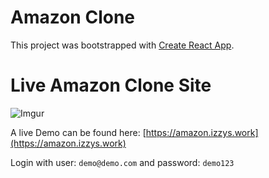 # Amazon Clone

This project was bootstrapped with [Create React App](https://github.com/facebook/create-react-app).

# Live Amazon Clone Site

![Imgur](https://i.imgur.com/izb71n4.png)

A live Demo can be found here: [https://amazon.izzys.work](https://amazon.izzys.work)

Login with user: `demo@demo.com` and password: `demo123`
